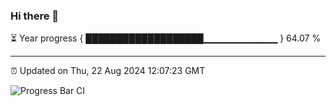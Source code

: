 ### Hi there 👋

⏳ Year progress { ███████████████████▁▁▁▁▁▁▁▁▁▁▁ } 64.07 %

---

⏰ Updated on Thu, 22 Aug 2024 12:07:23 GMT

![Progress Bar CI](https://github.com/liununu/liununu/workflows/Progress%20Bar%20CI/badge.svg)
